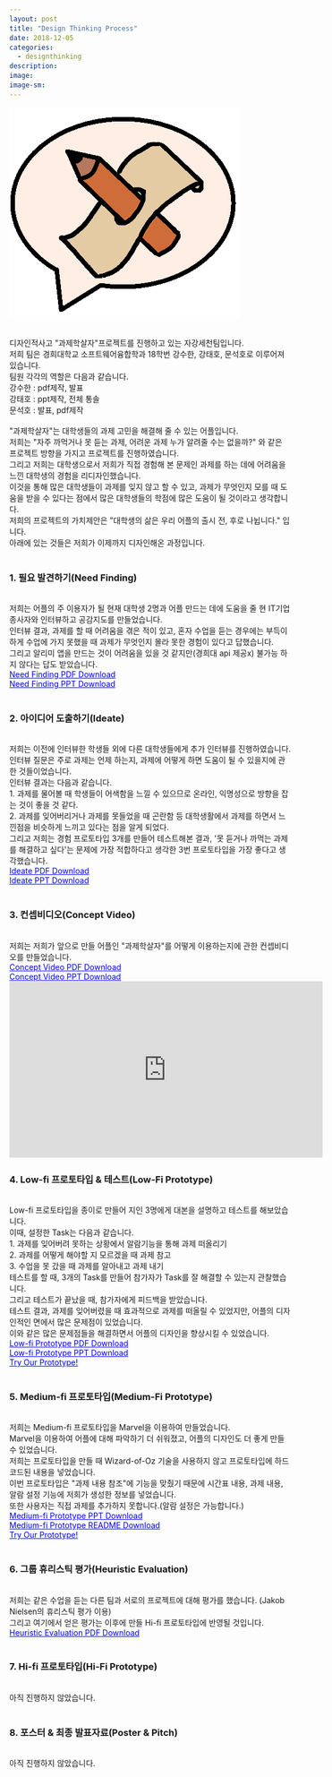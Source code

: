 ```yaml
---
layout: post
title: "Design Thinking Process"
date: 2018-12-05
categories:
  - designthinking
description:
image:
image-sm:
---
```

<img src="/logo.png" alt="과제학살자 로고"> <br> <br>

디자인적사고 "과제학살자"프로젝트를 진행하고 있는 자강세천팀입니다. <br>
저희 팀은 경희대학교 소프트웨어융합학과 18학번 강수한, 강태호, 문석호로 이루어져 있습니다. <br>
팀원 각각의 역할은 다음과 같습니다. <br>
강수한 : pdf제작, 발표 <br>
강태호 : ppt제작, 전체 통솔 <br>
문석호 : 발표, pdf제작 <br>
<br>
"과제학살자"는 대학생들의 과제 고민을 해결해 줄 수 있는 어플입니다. <br>
저희는 "자주 까먹거나 못 듣는 과제, 어려운 과제 누가 알려줄 수는 없을까?" 와 같은 프로젝트 방향을 가지고 프로젝트를 진행하였습니다. <br>
그리고 저희는 대학생으로서 저희가 직접 경험해 본 문제인 과제를 하는 데에 어려움을 느낀 대학생의 경험을 리디자인했습니다. <br>
이것을 통해 많은 대학생들이 과제를 잊지 않고 할 수 있고, 과제가 무엇인지 모를 때 도움을 받을 수 있다는 점에서 많은 대학생들의 학점에 많은 도움이 될 것이라고 생각합니다. <br>
저희의 프로젝트의 가치제안은 "대학생의 삶은 우리 어플의 출시 전, 후로 나뉩니다." 입니다. <br>
아래에 있는 것들은 저희가 이제까지 디자인해온 과정입니다. <br> <br>

<h3> 1. 필요 발견하기(Need Finding) </h3> <br>
저희는 어플의 주 이용자가 될 현재 대학생 2명과 어플 만드는 데에 도움을 줄 현 IT기업 종사자와 인터뷰하고 공감지도를 만들었습니다. <br>
인터뷰 결과, 과제를 할 때 어려움을 겪은 적이 있고, 혼자 수업을 듣는 경우에는 부득이하게 수업에 가지 못했을 때 과제가 무엇인지 몰라 못한 경험이 있다고 답했습니다. <br>
그리고  알리미 앱을 만드는 것이 어려움을 있을 것 같지만(경희대 api 제공x) 불가능 하지 않다는 답도 받았습니다. <br>
<a href="/3.Needs_pdf.pdf" style="color:blue"> Need Finding PDF Download </a> <br>
<a href="/3.Needs_ppt.pptx" style="color:blue"> Need Finding PPT Download </a> <br> <br>

<h3> 2. 아이디어 도출하기(Ideate) </h3> <br>
저희는 이전에 인터뷰한 학생들 외에 다른 대학생들에게 추가 인터뷰를 진행하였습니다. <br>
인터뷰 질문은 주로 과제는 언제 하는지, 과제에 어떻게 하면 도움이 될 수 있을지에 관한 것들이었습니다. <br>
인터뷰 결과는 다음과 같습니다. <br>
	1. 과제를 물어볼 때 학생들이 어색함을 느낄 수 있으므로 온라인, 익명성으로 방향을 잡는 것이 좋을 것 같다. <br>
	2. 과제를 잊어버리거나 과제를 못들었을 때 곤란함 등 대학생활에서 과제를 하면서 느낀점을 비슷하게 느끼고 있다는 점을 알게 되었다. <br>
그리고 저희는 경험 프로토타입 3개를 만들어 테스트해본 결과, '못 듣거나 까먹는 과제를 해결하고 싶다'는 문제에 가장 적합하다고 생각한 3번 프로토타입을 가장 좋다고 생각했습니다. <br>
<a href="/4.ideate.pdf.pdf" style="color:blue"> Ideate PDF Download </a> <br>
<a href="/4.Ideate.ppt.pptx" style="color:blue"> Ideate PPT Download </a> <br> <br>

<h3> 3. 컨셉비디오(Concept Video) </h3> <br>
저희는 저희가 앞으로 만들 어플인 "과제학살자"를 어떻게 이용하는지에 관한 컨셉비디오를 만들었습니다. <br>
<a href="/5.ConceptVideo.pdf.pdf" style="color:blue"> Concept Video PDF Download </a> <br>
<a href="/5.ConceptVideo.ppt.pptx" style="color:blue"> Concept Video PPT Download </a> <br>
<iframe width="560" height="315" src="https://www.youtube.com/embed/zLm8xIXjJzs" frameborder="0" allow="accelerometer; autoplay; encrypted-media; gyroscope; picture-in-picture" allowfullscreen></iframe>

<h3> 4. Low-fi 프로토타입 & 테스트(Low-Fi Prototype) </h3> <br>
Low-fi 프로토타입을 종이로 만들어 지인 3명에게 대본을 설명하고 테스트를 해보았습니다. <br>
이때, 설정한 Task는 다음과 같습니다. <br>
	1. 과제를 잊어버려 못하는 상황에서 알람기능을 통해 과제 떠올리기 <br>
	2. 과제를 어떻게 해야할 지 모르겠을 때 과제 참고 <br>
	3. 수업을 못 갔을 때 과제를 알아내고 과제 내기 <br>
테스트를 할 때, 3개의 Task를 만들어 참가자가 Task를 잘 해결할 수 있는지 관찰했습니다. <br>
그리고 테스트가 끝났을 때, 참가자에게 피드백을 받았습니다. <br>
테스트 결과, 과제를 잊어버렸을 때 효과적으로 과제를 떠올릴 수 있었지만, 어플의 디자인적인 면에서 많은 문제점이 있었습니다. <br>
이와 같은 많은 문제점들을 해결하면서 어플의 디자인을 향상시킬 수 있었습니다. <br>
<a href="/6.Low-fi_Prototype.pdf.pdf" style="color:blue">Low-fi Prototype PDF Download </a> <br>
<a href="/6.Low-fi_Prototype.ppt.pptx" style="color:blue">Low-fi Prototype PPT Download </a> <br>
<a href="/Low-fi_prototype.bmpr" style="color:blue">Try Our Prototype!  </a> <br> <br>

<h3> 5. Medium-fi 프로토타입(Medium-Fi Prototype) </h3> <br>
저희는 Medium-fi 프로토타입을 Marvel을 이용하여 만들었습니다. <br>
Marvel을 이용하여 어플에 대해 파악하기 더 쉬워졌고, 어플의 디자인도 더 좋게 만들 수 있었습니다. <br>
저희는 프로토타입을 만들 때 Wizard-of-Oz 기술을 사용하지 않고 프로토타입에 하드 코드된 내용을 넣었습니다. <br>
이번 프로토타입은 "과제 내용 참조"에 기능을 맞췄기 때문에 시간표 내용, 과제 내용, 알람 설정 기능에 저희가 생성한 정보를 넣었습니다. <br>
또한 사용자는 직접 과제를 추가하지 못합니다.(알람 설정은 가능합니다.) <br>
<a href="/midfi_ppt.pptx" style="color:blue">Medium-fi Prototype PPT Download </a> <br>
<a href="/midfi_readme.pdf" style="color:blue">Medium-fi Prototype README Download </a> <br>
<a href="https://marvelapp.com/a603bfa" style="color:blue">Try Our Prototype! </a> <br> <br>

<h3> 6. 그룹 휴리스틱 평가(Heuristic Evaluation) </h3> <br>
저희는 같은 수업을 듣는 다른 팀과 서로의 프로젝트에 대해 평가를 했습니다. (Jakob Nielsen의 휴리스틱 평가  이용) <br>
그리고 여기에서 얻은 평가는 이후에 만들 Hi-fi 프로토타입에 반영될 것입니다. <br>
<a href="/11.Heuristic Evaluation.zip" style="color:blue">Heuristic Evaluation PDF Download </a> <br> <br>

<h3> 7. Hi-fi 프로토타입(Hi-Fi Prototype) </h3> <br>
아직 진행하지 않았습니다. <br> <br>

<h3> 8. 포스터 & 최종 발표자료(Poster & Pitch) </h3> <br>
아직 진행하지 않았습니다.




